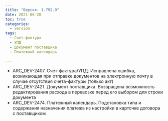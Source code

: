 ```yaml
---
title: "Версия: 1.792.9"
date: 2021-06-28
toc: true
categories:
  - version
tags:
  - Счет-фактура
  - УПД
  - Документ поставщика
  - Платежный календарь

---
```


-   ARC_DEV-2407. Счет-фактура/УПД. Исправлена ошибка, возникающая при отправке документов на электронную почту в случае отсутствия счета-фактуры (только акт)
-   ARC_DEV-2421. Документ поставщика. Возвращена возможность редактирования расхода в перевозке перед его выбором для строки документа
-   ARC_DEV-2474. Платежный календарь. Подстановка типа и содержания назначения платежа из настройки в карточке договора с поставщиком
